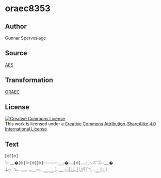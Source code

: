 # oraec8353

## Author

Gunnar Sperveslage

## Source

[AES](https://github.com/simondschweitzer/aes)

## Transformation

[ORAEC](https://oraec.github.io/)

## License

<a rel="license" href="http://creativecommons.org/licenses/by-sa/4.0/"><img alt="Creative Commons License" style="border-width:0" src="https://i.creativecommons.org/l/by-sa/4.0/88x31.png" /></a><br />This work is licensed under a <a rel="license" href="http://creativecommons.org/licenses/by-sa/4.0/">Creative Commons Attribution-ShareAlike 4.0 International License</a>

## Text

[⯑][⯑]<br>
𓇋𓏏𓈖�[⯑]𓅨[⯑][⯑]𓎟𓇯𓎟𓇾𓏤�𓐛[⯑]𓐛𓈌𓏏𓉐𓇋𓏏𓈖�<br>
𓇓𓈞𓏏𓅨𓏏𓈘𓏏𓆑𓎟𓏏𓇾𓇾𓇋𓏏𓈖𓇳𓄤𓄤𓄤𓇍𓏭𓄤𓍘𓁐𓋹𓍘𓆓𓏏𓇾𓎛𓇳𓎛<br>
